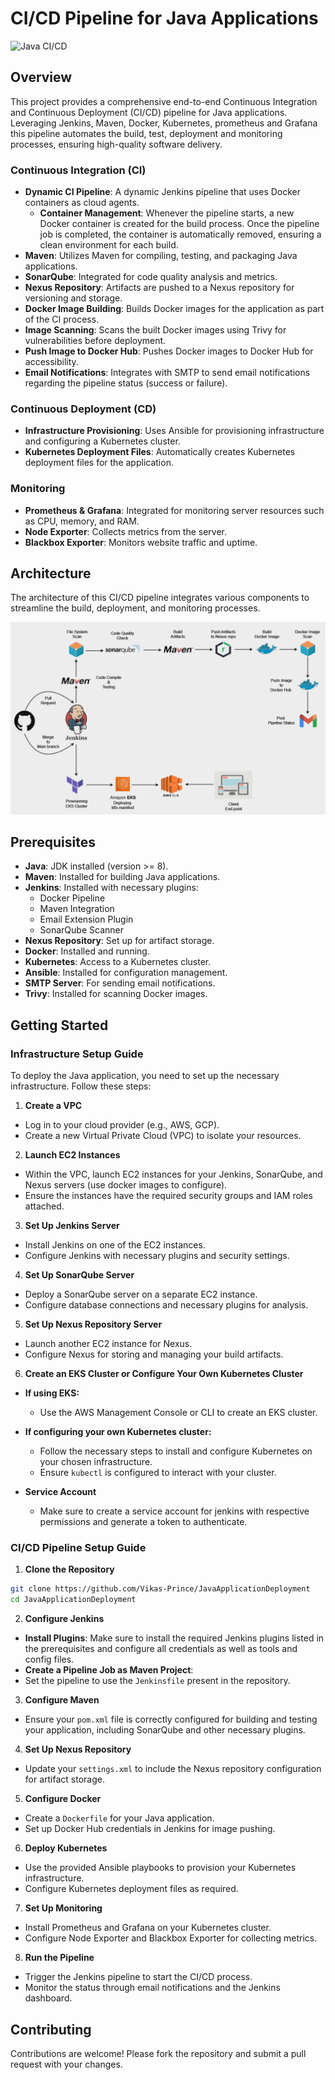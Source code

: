# CI/CD Pipeline for Java Applications

![Java CI/CD](https://img.shields.io/badge/Java-CI/CD-blue.svg)

## Overview

This project provides a comprehensive end-to-end Continuous Integration and Continuous Deployment (CI/CD) pipeline for Java applications. Leveraging Jenkins, Maven, Docker, Kubernetes, prometheus and Grafana this pipeline automates the build, test, deployment and monitoring processes, ensuring high-quality software delivery.

### Continuous Integration (CI)

- **Dynamic CI Pipeline**: A dynamic Jenkins pipeline that uses Docker containers as cloud agents.
  - **Container Management**: Whenever the pipeline starts, a new Docker container is created for the build process. Once the pipeline job is completed, the container is automatically removed, ensuring a clean environment for each build.
- **Maven**: Utilizes Maven for compiling, testing, and packaging Java applications.
- **SonarQube**: Integrated for code quality analysis and metrics.
- **Nexus Repository**: Artifacts are pushed to a Nexus repository for versioning and storage.
- **Docker Image Building**: Builds Docker images for the application as part of the CI process.
- **Image Scanning**: Scans the built Docker images using Trivy for vulnerabilities before deployment.
- **Push Image to Docker Hub**: Pushes Docker images to Docker Hub for accessibility.
- **Email Notifications**: Integrates with SMTP to send email notifications regarding the pipeline status (success or failure).

### Continuous Deployment (CD)

- **Infrastructure Provisioning**: Uses Ansible for provisioning infrastructure and configuring a Kubernetes cluster.
- **Kubernetes Deployment Files**: Automatically creates Kubernetes deployment files for the application.

### Monitoring

- **Prometheus & Grafana**: Integrated for monitoring server resources such as CPU, memory, and RAM.
- **Node Exporter**: Collects metrics from the server.
- **Blackbox Exporter**: Monitors website traffic and uptime.

## Architecture
The architecture of this CI/CD pipeline integrates various components to streamline the build, deployment, and monitoring processes. 

![Architecture](snapshots/architecutre.png)

## Prerequisites

- **Java**: JDK installed (version >= 8).
- **Maven**: Installed for building Java applications.
- **Jenkins**: Installed with necessary plugins:
  - Docker Pipeline
  - Maven Integration
  - Email Extension Plugin
  - SonarQube Scanner
- **Nexus Repository**: Set up for artifact storage.
- **Docker**: Installed and running.
- **Kubernetes**: Access to a Kubernetes cluster.
- **Ansible**: Installed for configuration management.
- **SMTP Server**: For sending email notifications.
- **Trivy**: Installed for scanning Docker images.

## Getting Started

### Infrastructure Setup Guide

To deploy the Java application, you need to set up the necessary infrastructure. Follow these steps:

1. **Create a VPC**

- Log in to your cloud provider (e.g., AWS, GCP).
- Create a new Virtual Private Cloud (VPC) to isolate your resources.

2. **Launch EC2 Instances**

- Within the VPC, launch EC2 instances for your Jenkins, SonarQube, and Nexus servers (use docker images to configure).
- Ensure the instances have the required security groups and IAM roles attached.

3. **Set Up Jenkins Server**

- Install Jenkins on one of the EC2 instances.
- Configure Jenkins with necessary plugins and security settings.

4. **Set Up SonarQube Server**

- Deploy a SonarQube server on a separate EC2 instance.
- Configure database connections and necessary plugins for analysis.

5. **Set Up Nexus Repository Server**

- Launch another EC2 instance for Nexus.
- Configure Nexus for storing and managing your build artifacts.

6. **Create an EKS Cluster or Configure Your Own Kubernetes Cluster**

- **If using EKS:**
  - Use the AWS Management Console or CLI to create an EKS cluster.
- **If configuring your own Kubernetes cluster:**
  - Follow the necessary steps to install and configure Kubernetes on your chosen infrastructure.
  - Ensure `kubectl` is configured to interact with your cluster.

- **Service Account**
  - Make sure to create a service account for jenkins with respective permissions and generate a token to authenticate.

### CI/CD Pipeline Setup Guide

1. **Clone the Repository**

```bash
git clone https://github.com/Vikas-Prince/JavaApplicationDeployment
cd JavaApplicationDeployment
```

2. **Configure Jenkins**

- **Install Plugins**: Make sure to install the required Jenkins plugins listed in the prerequisites and configure all credentials as well as tools and config files.
- **Create a Pipeline Job as Maven Project**:
- Set the pipeline to use the `Jenkinsfile` present in the repository.

3. **Configure Maven**

- Ensure your `pom.xml` file is correctly configured for building and testing your application, including SonarQube and other necessary plugins.

4. **Set Up Nexus Repository**

- Update your `settings.xml` to include the Nexus repository configuration for artifact storage.

5. **Configure Docker**

- Create a `Dockerfile` for your Java application.
- Set up Docker Hub credentials in Jenkins for image pushing.

6. **Deploy Kubernetes**

- Use the provided Ansible playbooks to provision your Kubernetes infrastructure.
- Configure Kubernetes deployment files as required.

7. **Set Up Monitoring**

- Install Prometheus and Grafana on your Kubernetes cluster.
- Configure Node Exporter and Blackbox Exporter for collecting metrics.

8. **Run the Pipeline**

- Trigger the Jenkins pipeline to start the CI/CD process.
- Monitor the status through email notifications and the Jenkins dashboard.

## Contributing

Contributions are welcome! Please fork the repository and submit a pull request with your changes.
